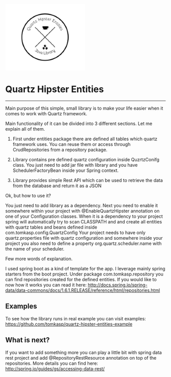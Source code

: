 ![Quartz hipster Logo](/quartzhipsterentitieslogo.png)

# Quartz Hipster Entities
----------------------------------------------------

Main purpose of this simple, small library is to make your life easier when it comes to work with Quartz framework. 

Main functionality of it can be divided into 3 different sections. Let me explain all of them.
 
1. First under entities package there are defined all tables which quartz framework uses. 
   You can reuse them or access through CrudRepositories from a repository package. 
   
2. Library contains pre defined quartz configuration inside QuzrtzConifg class. You just need to add jar file with 
   library and you have SchedulerFactoryBean inside your Spring context. 
   
3. Library provides simple Rest API which can be used to retrieve the data from the database and return it as a JSON


Ok, but how to use it? 

You just need to add library as a dependency. Next you need to enable it somewhere within your project with 
@EnableQuartzHipster annotation on one of your Configuration classes. When it is a dependency to your project spring will
automatically try to scan CLASSPATH and and create all entities with quartz tables and beans defined inside 
com.tomkasp.config.QuartzConfig Your project needs to have only quartz.properties file with quartz configuration and 
somewhere inside your project you also need to define a property org.quartz.scheduler.name with the name of your scheduler. 

Few more words of explanation. 

I used spring boot as a kind of template for the app. I leverage mainly spring starters from the boot project. Under package 
com.tomkasp.repository you can find repositories created for the defined entities. If you would like to now how it works 
you can read it here: http://docs.spring.io/spring-data/data-commons/docs/1.6.1.RELEASE/reference/html/repositories.html


## Examples

To see how the library runs in real example you can visit examples:
https://github.com/tomkasp/quartz-hipster-entities-example

## What is next?

If you want to add something more you can play a little bit with spring data rest project and add 
@RepositoryRestResource annotation on top of the repositories. More details you can find here:
http://spring.io/guides/gs/accessing-data-rest/ 




